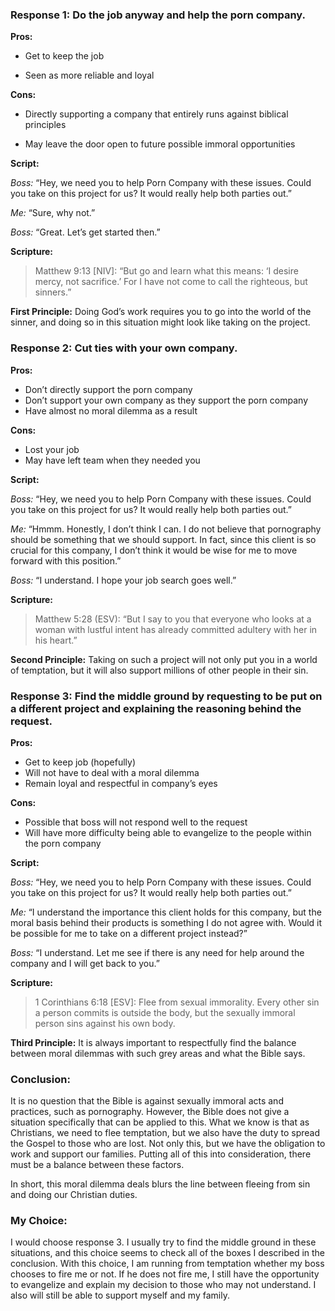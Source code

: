 ### Response 1: Do the job anyway and help the porn company. 

**Pros:**

- Get to keep the job

- Seen as more reliable and loyal

**Cons:**

- Directly supporting a company that entirely runs against biblical principles

- May leave the door open to future possible immoral opportunities

**Script:**

*Boss:* “Hey, we need you to help Porn Company with these issues. Could you take on this project for us? It would really help both parties out.”

*Me:* “Sure, why not.”

*Boss:* “Great. Let’s get started then.”

**Scripture:**

>Matthew 9:13 [NIV]: “But go and learn what this means: ‘I desire mercy, not sacrifice.’ For I have not come to call the righteous, but sinners.”

**First Principle:**
Doing God’s work requires you to go into the world of the sinner, and doing so in this situation might look like taking on the project.

### Response 2: Cut ties with your own company.
**Pros:**
- Don’t directly support the porn company
- Don’t support your own company as they support the porn company
- Have almost no moral dilemma as a result

**Cons:**
- Lost your job
- May have left team when they needed you

**Script:**

*Boss:* “Hey, we need you to help Porn Company with these issues. Could you take on this project for us? It would really help both parties out.”

*Me:* “Hmmm. Honestly, I don’t think I can. I do not believe that pornography should be something that we should support. In fact, since this client is so crucial for this company, I don’t think it would be wise for me to move forward with this position.”

*Boss:* “I understand. I hope your job search goes well.”

**Scripture:**
>Matthew 5:28 (ESV): “But I say to you that everyone who looks at a woman with lustful intent has already committed adultery with her in his heart.”

**Second Principle:**
Taking on such a project will not only put you in a world of temptation, but it will also support millions of other people in their sin.

### Response 3: Find the middle ground by requesting to be put on a different project and explaining the reasoning behind the request.
**Pros:**
- Get to keep job (hopefully)
- Will not have to deal with a moral dilemma
- Remain loyal and respectful in company’s eyes

**Cons:**
- Possible that boss will not respond well to the request
- Will have more difficulty being able to evangelize to the people within the porn company

**Script:**

*Boss:* “Hey, we need you to help Porn Company with these issues. Could you take on this project for us? It would really help both parties out.”

*Me:* “I understand the importance this client holds for this company, but the moral basis behind their products is something I do not agree with. Would it be possible for me to take on a different project instead?”

*Boss:* “I understand. Let me see if there is any need for help around the company and I will get back to you.”

**Scripture:**
>1 Corinthians 6:18 [ESV]: Flee from sexual immorality. Every other sin a person commits is outside the body, but the sexually immoral person sins against his own body.

**Third Principle:**
It is always important to respectfully find the balance between moral dilemmas with such grey areas and what the Bible says.

### Conclusion:
It is no question that the Bible is against sexually immoral acts and practices, such as pornography. However, the Bible does not give a situation specifically that can be applied to this. What we know is that as Christians, we need to flee temptation, but we also have the duty to spread the Gospel to those who are lost. Not only this, but we have the obligation to work and support our families. Putting all of this into consideration, there must be a balance between these factors.

In short, this moral dilemma deals blurs the line between fleeing from sin and doing our Christian duties.

### My Choice:
I would choose response 3. I usually try to find the middle ground in these situations, and this choice seems to check all of the boxes I described in the conclusion. With this choice, I am running from temptation whether my boss chooses to fire me or not. If he does not fire me, I still have the opportunity to evangelize and explain my decision to those who may not understand. I also will still be able to support myself and my family. 
